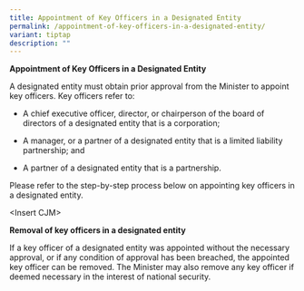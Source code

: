 ```yaml
---
title: Appointment of Key Officers in a Designated Entity
permalink: /appointment-of-key-officers-in-a-designated-entity/
variant: tiptap
description: ""
---
```

<p><strong>Appointment of Key Officers in a Designated Entity</strong>
</p>
<p>A designated entity must obtain prior approval from the Minister to appoint
key officers. Key officers refer to:</p>
<ul data-tight="true" class="tight">
<li>
<p>A chief executive officer, director, or chairperson of the board of directors
of a designated entity that is a corporation;</p>
</li>
<li>
<p>A manager, or a partner of a designated entity that is a limited liability
partnership; and</p>
</li>
<li>
<p>A partner of a designated entity that is a partnership.</p>
</li>
</ul>
<p>Please refer to the step-by-step process below on appointing key officers
in a designated entity.</p>
<p>&lt;Insert CJM&gt;</p>
<p></p>
<p><strong>Removal of key officers in a designated entity</strong>
</p>
<p>If a key officer of a designated entity was appointed without the necessary
approval, or if any condition of approval has been breached, the appointed
key officer can be removed. The Minister may also remove any key officer
if deemed necessary in the interest of national security.</p>
<p></p>